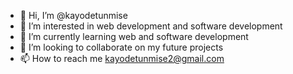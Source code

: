 - 👋 Hi, I’m @kayodetunmise
- 👀 I’m interested in web development and software development
- 🌱 I’m currently learning web and software development
- 💞️ I’m looking to collaborate on my future projects
- 📫 How to reach me kayodetunmise2@gmail.com

<!---
kayodetunmise/kayodetunmise is a ✨ special ✨ repository because its `README.md` (this file) appears on your GitHub profile.
You can click the Preview link to take a look at your changes.
--->

